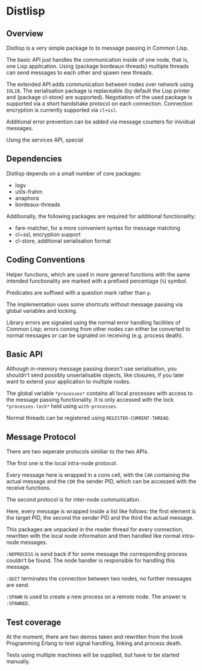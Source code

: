 <!-- -*- mode: markdown; mode: auto-fill; fill-column: 72; -*- -->

# Distlisp

## Overview

Distlisp is a very simple package to to message passing in Common Lisp.

The basic API just handles the communication inside of one node, that
is, one Lisp application.  Using {package bordeaux-threads} multiple
threads can send messages to each other and spawn new threads.

The extended API adds communication between nodes over network using
`IOLIB`.  The serialisation package is replaceable (by default the Lisp
printer and {package cl-store} are supported).  Negotiation of the used
package is supported via a short handshake protocol on each connection.
Connection encryption is currently supported via `cl+ssl`.

Additional error prevention can be added via message counters for
inividual messages.

Using the services API, special

## Dependencies

Distlisp depends on a small number of core packages:

- logv
- utils-frahm
- anaphora
- bordeaux-threads

Additionally, the following packages are required for additional
functionality:

- fare-matcher, for a more convenient syntax for message matching
- cl+ssl, encryption support
- cl-store, additional serialisation format

## Coding Conventions

Helper functions, which are used in more general functions with the same
intended functionality are marked with a prefixed percentage (`%`)
symbol.

Predicates are suffixed with a question mark rather than `p`.

The implementation uses some shortcuts without message passing via
global variables and locking.

Library errors are signaled using the normal error handling facilities
of Common Lisp; errors coming from other nodes can either be converted
to normal messages or can be signaled on receiving (e.g. process death).

## Basic API

Although in-memory message passing doesn't use serialisation, you
shouldn't send possibly unserialisable objects, like closures, if you
later want to extend your application to multiple nodes.

The global variable `*processes*` contains all local processes with
access to the message passing functionality.  It is only accessed with
the lock `*processes-lock*` held using `with-processes`.

Normal threads can be registered using `REGISTER-CURRENT-THREAD`.

## Message Protocol

There are two seperate protocols similiar to the two APIs.

The first one is the local intra-node protocol.

Every message here is wrapped in a cons cell, with the `CAR` containing
the actual message and the `CDR` the sender PID, which can be accessed
with the receive functions.

The second protocol is for inter-node communication.

Here, every message is wrapped inside a list like follows: the first
element is the target PID, the second the sender PID and the third the
actual message.

This packages are unpacked in the reader thread for every connection,
rewritten with the local node information and then handled like normal
intra-node messages.

`:NOPROCESS` is send back if for some message the corresponding process
couldn't be found.  The node handler is responsible for handling this
message.

`:QUIT` terminates the connection between two nodes, no further messages
are send.

`:SPAWN` is used to create a new process on a remote node.  The answer
is `:SPAWNED`.

## Test coverage

At the moment, there are two demos taken and rewritten from the book
Programming Erlang to test signal handling, linking and process death.

Tests using multiple machines will be supplied, but have to be started
manually.
